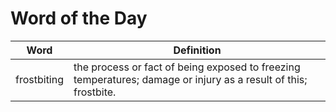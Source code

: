 # Word of the Day

|Word|Definition|
|---|---|
|frostbiting|the process or fact of being exposed to freezing temperatures; damage or injury as a result of this; frostbite.|